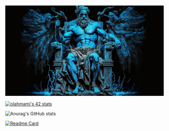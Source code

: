 

![img](https://raw.githubusercontent.com/LAHMAMI1/LAHMAMI1/main/LAHMAMI1_img.png)

[![olahmami's 42 stats](https://badge.mediaplus.ma/binary/olahmami)](https://github.com/oakoudad/badge42)

![Anurag's GitHub stats](https://github-readme-stats.vercel.app/api?username=LAHMAMI1&theme=algolia&show_icons=true)

[![Readme Card](https://github-readme-stats.vercel.app/api/pin/?username=LAHMAMI1&repo=github-readme-stats)](https://github.com/LAHMAMI1/github-readme-stats)
